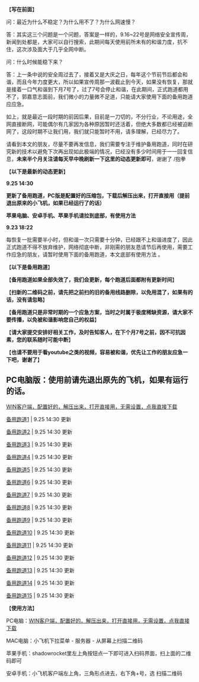 【**写在前面**】

问：最近为什么不稳定？为什么用不了？为什么网速慢？

答：其实这三个问题是一个问题，答案是一样的，9.16~22号是网络安全宣传周，新闻到处都是，大家可以自行搜索，此期间每天使用前所未有的和谐力度，抗不住，这次涉及面大于几乎全网中断。

问：什么时候能稳下来？

答：上一条中说的安全周过去了，接着又是大庆之日，每年这个节前节后都会和谐，而且今年力度更大，所以如果宣传周那一波截止到今天，如果没有恢复，那就是接着一口气和谐到下月7号了，过了7号会停止和谐，在此期间，正式跑道都用不了，郭嘉意志面前，我们微小的力量微不足道，只能请大家使用下面的备用跑道应应急。

如上，就是最近一段时期的前因后果，目前是一刀切的，不分行业，不论用途，全网直接断网，可能偶尔有几家因为各种原因暂时还活着，但绝大多数都已经被迫断网了，这段时期不让我们用，我们就只能暂时不用，请多理解，已经尽力了。

请看到本文的朋友，尽量不要再发信息，我们需要专注于维护备用跑道，同时在研究新的技术以避免下次再出现如此极端的情况，已经没有多少时间用于一一回复信息，**未来半个月关注请每天早中晚刷新一下这里的动态更新即可**，谢谢了 /抱拳

【**以下是最新的动态更新**】

**9.25 14:30**

**更新了备用跑道，PC版是配置好的压缩包，下载后解压出来，打开直接用（提前退出原来的小飞机，如果已经运行了的话）**

**苹果电脑、安卓手机、苹果手机请拉到底部，有使用方法**

**9.23 18:22**

每恢复一批需要半小时，但和谐一次只需要十分钟，已经跟不上和谐进度了，因此正式跑道不得不放弃维护，网络彻底中断，非刚需的朋友恳请节后再使用，需要工作应急的朋友，请暂时使用下面的备用跑道，本文底部有使用方法 。

【**以下是备用跑道**】

【**备用跑道如果全部失效了，我们会更新，每个跑道后面都附有更新时间**】

【**扫新的二维码之前，请先把之前扫的旧的备用线路删除，以免用混了，如果有的话，没有请忽略**】

【**备用跑道只是非常时期的一个应急方案，当时之时属于极度稀缺资源，请大家不要传播，以免被和谐影响您自己的权益**】

【**请大家提交安排好相关工作，及时告知客人，在下个月7号之前，因不可抗因素，您的联系随时可能中断**】

【**也请不要用于看youtube之类的视频，容易被和谐，优先让工作的朋友应急一下吧，谢谢了**】

PC电脑版：使用前请先退出原先的飞机，如果有运行的话。
-----

[WIN客户端，配置好的，解压出来，打开直接用，无需设置，点我直接下载 ](https://files.catbox.moe/h2bx7y.zip "WIN客户端，配置好的，解压出来，打开直接用，无需设置")

[备用跑道1](https://files.catbox.moe/r9809k.png "用客户端扫二维码即可添加")  | 9.25 14:30 更新

[备用跑道2](https://files.catbox.moe/zrxo7m.png "用客户端扫二维码即可添加")  | 9.25 14:30 更新

[备用跑道3](https://files.catbox.moe/fyvz37.png "用客户端扫二维码即可添加")  | 9.25 14:30 更新

[备用跑道4](https://files.catbox.moe/zbsgf9.png "用客户端扫二维码即可添")  | 9.25 14:30 更新

[备用跑道5](https://files.catbox.moe/oluzo0.png "用客户端扫二维码即可添")  | 9.25 14:30 更新

[备用跑道6](https://files.catbox.moe/urldfw.png "用客户端扫二维码即可添")  | 9.25 14:30 更新

[备用跑道7](https://files.catbox.moe/m6kr4p.png "用客户端扫二维码即可添")  | 9.25 14:30 更新

[备用跑道8](https://files.catbox.moe/s2edic.png "用客户端扫二维码即可添")  | 9.25 14:30 更新

[备用跑道9](https://files.catbox.moe/xqzy68.png "用客户端扫二维码即可添")  | 9.25 14:30 更新

[备用跑道10](https://files.catbox.moe/xs6wex.png "用客户端扫二维码即可添")  | 9.25 14:30 更新

[备用跑道11](https://files.catbox.moe/ottl0x.png "用客户端扫二维码即可添")  | 9.25 14:30 更新

[备用跑道12](https://files.catbox.moe/bar43x.png "用客户端扫二维码即可添")  | 9.25 14:30 更新

[备用跑道13](https://files.catbox.moe/v6fuxl.png "用客户端扫二维码即可添")  | 9.25 14:30 更新

[备用跑道14](https://files.catbox.moe/v6fuxl.png "用客户端扫二维码即可添")  | 9.25 14:30 更新

[备用跑道15](https://files.catbox.moe/nuf9kv.png "用客户端扫二维码即可添")  | 9.25 14:30 更新

【**使用方法**】

PC电脑：[WIN客户端，配置好的，解压出来，打开直接用，无需设置，点我直接下载 ](https://files.catbox.moe/h2bx7y.zip "WIN客户端，配置好的，解压出来，打开直接用，无需设置")

MAC电脑：小飞机下拉菜单 - 服务器 - 从屏幕上扫描二维码

苹果手机：shadowrocket里左上角按钮点一下即可进入扫码界面，扫上面的二维码即可

安卓手机：小飞机客户端左上角，三角形点进去，右下角+号，选 扫描二维码
